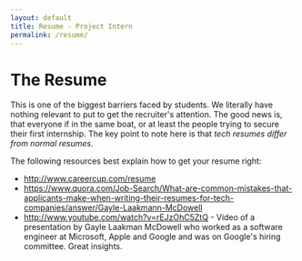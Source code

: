 ```yaml
---
layout: default
title: Resume - Project Intern
permalink: /resume/
---
```


# The Resume
This is one of the biggest barriers faced by students. We literally have nothing
relevant to put to get the recruiter's attention. The good news is, that
everyone if in the same boat, or at least the people trying to secure their
first internship. The key point to note here is that _tech resumes differ from
normal resumes._

The following resources best explain how to get your resume right:

- <http://www.careercup.com/resume>
- <https://www.quora.com/Job-Search/What-are-common-mistakes-that-applicants-make-when-writing-their-resumes-for-tech-companies/answer/Gayle-Laakmann-McDowell>
- <http://www.youtube.com/watch?v=rEJzOhC5ZtQ> - Video of a presentation by Gayle
  Laakman McDowell who worked as a software engineer at Microsoft, Apple and
  Google and was on Google's hiring committee. Great insights.
